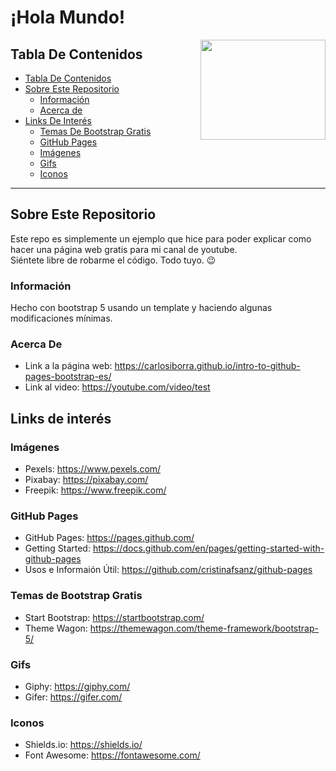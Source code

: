 <!-- Hello World! This is Carlos Iborra's (@carlosiborra) -->

# ¡Hola Mundo!

<a href = "url"><img src = "https://media.giphy.com/media/MRmLAJ7QWiV2LcqJrh/giphy.gif" align="right" width="200" height="160"></a>

## Tabla De Contenidos
* [Tabla De Contenidos](#tabla-de-contenidos) 
* [Sobre Este Repositorio](#sobre-este-repositorio)
  - [Información](#información)
  - [Acerca de](#acerca-de)
* [Links De Interés](#links-de-interés)
  - [Temas De Bootstrap Gratis](#temas-de-bootstrap-gratis)
  - [GitHub Pages](#github-pages)
  - [Imágenes](#imágenes)
  - [Gifs](#gifs)
  - [Iconos](#iconos)

<hr>

## Sobre Este Repositorio

Este repo es simplemente un ejemplo que hice para poder explicar como hacer una página web gratis para mi canal de youtube. <br>
Siéntete libre de robarme el código. Todo tuyo. :wink:

  ### Información
  Hecho con bootstrap 5 usando un template y haciendo algunas modificaciones mínimas.
  
  ### Acerca De
  * Link a la página web: https://carlosiborra.github.io/intro-to-github-pages-bootstrap-es/ <br>
  * Link al video: https://youtube.com/video/test


## Links de interés
   
  ### Imágenes
  * Pexels: https://www.pexels.com/
  * Pixabay: https://pixabay.com/
  * Freepik: https://www.freepik.com/
  
  ### GitHub Pages
  * GitHub Pages: https://pages.github.com/
  * Getting Started: https://docs.github.com/en/pages/getting-started-with-github-pages
  * Usos e Informaión Útil: https://github.com/cristinafsanz/github-pages
  
  ### Temas de Bootstrap Gratis
  * Start Bootstrap: https://startbootstrap.com/
  * Theme Wagon: https://themewagon.com/theme-framework/bootstrap-5/
  
  ### Gifs
  * Giphy: https://giphy.com/
  * Gifer: https://gifer.com/
  
  ### Iconos
  * Shields.io: https://shields.io/
  * Font Awesome: https://fontawesome.com/
